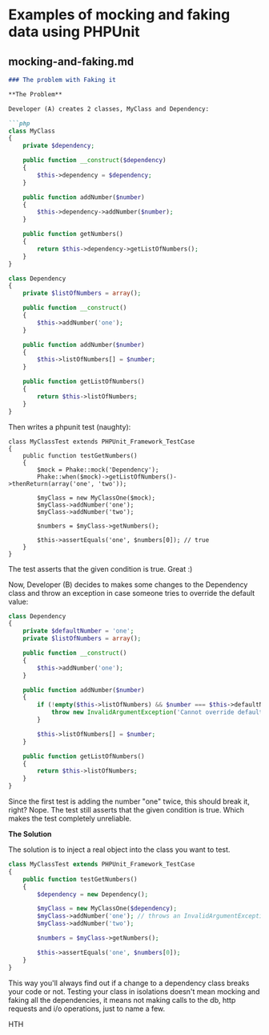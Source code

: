 # Examples of mocking and faking data using PHPUnit

## mocking-and-faking.md

```markdown
### The problem with Faking it

**The Problem**

Developer (A) creates 2 classes, MyClass and Dependency:

```php
class MyClass
{
    private $dependency;

    public function __construct($dependency)
    {
        $this->dependency = $dependency;
    }

    public function addNumber($number)
    {
        $this->dependency->addNumber($number);
    }

    public function getNumbers()
    {
        return $this->dependency->getListOfNumbers();
    }
}

class Dependency
{
    private $listOfNumbers = array();

    public function __construct()
    {
        $this->addNumber('one');
    }

    public function addNumber($number)
    {
        $this->listOfNumbers[] = $number;
    }

    public function getListOfNumbers()
    {
        return $this->listOfNumbers;
    }
}
```

Then writes a phpunit test (naughty):

```
class MyClassTest extends PHPUnit_Framework_TestCase
{
    public function testGetNumbers()
    {
        $mock = Phake::mock('Dependency');
        Phake::when($mock)->getListOfNumbers()->thenReturn(array('one', 'two'));

        $myClass = new MyClassOne($mock);
        $myClass->addNumber('one');
        $myClass->addNumber('two');

        $numbers = $myClass->getNumbers();

        $this->assertEquals('one', $numbers[0]); // true
    }
}
```

The test asserts that the given condition is true. Great :)

Now, Developer (B) decides to makes some changes to the Dependency class and throw an exception in case someone tries to override the default value:

```php
class Dependency
{
    private $defaultNumber = 'one';
    private $listOfNumbers = array();

    public function __construct()
    {
        $this->addNumber('one');
    }

    public function addNumber($number)
    {
        if (!empty($this->listOfNumbers) && $number === $this->defaultNumber) {
            throw new InvalidArgumentException('Cannot override default number: ' . $this->defaultNumber);
        }

        $this->listOfNumbers[] = $number;
    }

    public function getListOfNumbers()
    {
        return $this->listOfNumbers;
    }
}
```

Since the first test is adding the number "one" twice, this should break it, right? Nope. The test still asserts that the given condition is true. Which makes the test completely unreliable. 

**The Solution**

The solution is to inject a real object into the class you want to test.

```php
class MyClassTest extends PHPUnit_Framework_TestCase
{
    public function testGetNumbers()
    {
        $dependency = new Dependency();

        $myClass = new MyClassOne($dependency);
        $myClass->addNumber('one'); // throws an InvalidArgumentException
        $myClass->addNumber('two');

        $numbers = $myClass->getNumbers();

        $this->assertEquals('one', $numbers[0]);
    }
}
```

This way you'll always find out if a change to a dependency class breaks your code or not. Testing your class in isolations doesn't mean mocking and faking all the dependencies, it means not making calls to the db, http requests and i/o operations, just to name a few. 

HTH


```

